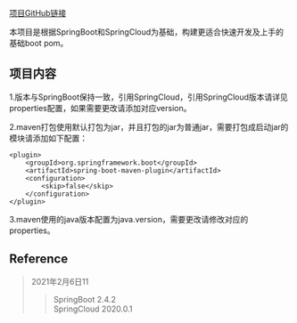 
[项目GitHub链接](https://github.com/min-x/boot-pom) 

本项目是根据SpringBoot和SpringCloud为基础，构建更适合快速开发及上手的基础boot pom。

## 项目内容
1.版本与SpringBoot保持一致，引用SpringCloud，引用SpringCloud版本请详见properties配置，如果需要更改请添加对应version。

2.maven打包使用默认打包为jar，并且打包的jar为普通jar，需要打包成启动jar的模块请添加如下配置：
```aidl
<plugin>
    <groupId>org.springframework.boot</groupId>
    <artifactId>spring-boot-maven-plugin</artifactId>
    <configuration>
        <skip>false</skip>
    </configuration>
</plugin>
```

3.maven使用的java版本配置为java.version，需要更改请修改对应的properties。

## Reference
> 2021年2月6日11
>> SpringBoot 2.4.2  
>> SpringCloud 2020.0.1